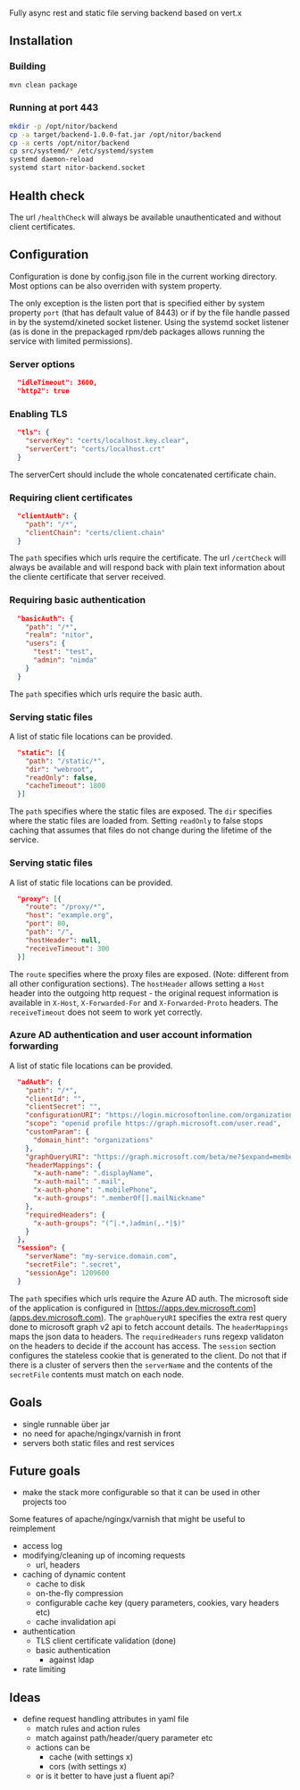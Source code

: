 Fully async rest and static file serving backend based on vert.x

## Installation

### Building
```sh
mvn clean package
```

### Running at port 443
```sh
mkdir -p /opt/nitor/backend
cp -a target/backend-1.0.0-fat.jar /opt/nitor/backend
cp -a certs /opt/nitor/backend
cp src/systemd/* /etc/systemd/system
systemd daemon-reload
systemd start nitor-backend.socket
```

## Health check

The url `/healthCheck` will always be available unauthenticated and without client certificates.

## Configuration

Configuration is done by config.json file in the current working directory. Most options can be also overriden with system property.

The only exception is the listen port that is specified either by system property `port` (that has default value of 8443) or if by the file handle passed in by the systemd/xineted socket listener.
Using the systemd socket listener (as is done in the prepackaged rpm/deb packages allows running the service with limited permissions).

### Server options
```json
  "idleTimeout": 3600,
  "http2": true
```

### Enabling TLS
```json
  "tls": {
    "serverKey": "certs/localhost.key.clear",
    "serverCert": "certs/localhost.crt"
  }
```
The serverCert should include the whole concatenated certificate chain.

### Requiring client certificates
```json
  "clientAuth": {
    "path": "/*",
    "clientChain": "certs/client.chain"
  }
```
The `path` specifies which urls require the certificate.
The url `/certCheck` will always be available and will respond back with plain text information about the cliente certificate that server received.

### Requiring basic authentication
```json
  "basicAuth": {
    "path": "/*",
    "realm": "nitor",
    "users": {
      "test": "test",
      "admin": "nimda"
    }
  }
```
The `path` specifies which urls require the basic auth.

### Serving static files
A list of static file locations can be provided.
```json
  "static": [{
    "path": "/static/*",
    "dir": "webroot",
    "readOnly": false,
    "cacheTimeout": 1800
  }]
```
The `path` specifies where the static files are exposed.
The `dir` specifies where the static files are loaded from.
Setting `readOnly` to false stops caching that assumes that files do not change during the lifetime of the service.

### Serving static files
A list of static file locations can be provided.
```json
  "proxy": [{
    "route": "/proxy/*",
    "host": "example.org",
    "port": 80,
    "path": "/",
    "hostHeader": null,
    "receiveTimeout": 300
  }]
```
The `route` specifies where the proxy files are exposed. (Note: different from all other configuration sections).
The `hostHeader` allows setting a `Host` header into the outgoing http request - the original request information is available in `X-Host`, `X-Forwarded-For` and `X-Forwarded-Proto` headers.
The `receiveTimeout` does not seem to work yet correctly.

### Azure AD authentication and user account information forwarding
A list of static file locations can be provided.
```json
  "adAuth": {
    "path": "/*",
    "clientId": "",
    "clientSecret": "",
    "configurationURI": "https://login.microsoftonline.com/organizations/v2.0/.well-known/openid-configuration",
    "scope": "openid profile https://graph.microsoft.com/user.read",
    "customParam": {
      "domain_hint": "organizations"
    },
    "graphQueryURI": "https://graph.microsoft.com/beta/me?$expand=memberOf",
    "headerMappings": {
      "x-auth-name": ".displayName",
      "x-auth-mail": ".mail",
      "x-auth-phone": ".mobilePhone",
      "x-auth-groups": ".memberOf[].mailNickname"
    },
    "requiredHeaders": {
      "x-auth-groups": "(^|.*,)admin(,.*|$)"
    }
  },
  "session": {
    "serverName": "my-service.domain.com",
    "secretFile": ".secret",
    "sessionAge": 1209600
  }
```
The `path` specifies which urls require the Azure AD auth. The microsoft side of the application is configured in [https://apps.dev.microsoft.com](apps.dev.microsoft.com).
The `graphQueryURI` specifies the extra rest query done to microsoft graph v2 api to fetch account details.
The `headerMappings` maps the json data to headers.
The `requiredHeaders` runs regexp validaton on the headers to decide if the account has access.
The `session` section configures the stateless cookie that is generated to the client. Do not that if there is a cluster of servers then the `serverName` and the contents of the `secretFile` contents must match on each node.


## Goals

- single runnable über jar
- no need for apache/ngingx/varnish in front
- servers both static files and rest services

## Future goals
- make the stack more configurable so that it can be used in other projects too

Some features of apache/ngingx/varnish that might be useful to reimplement
- access log
- modifying/cleaning up of incoming requests
  - url, headers
- caching of dynamic content
  - cache to disk
  - on-the-fly compression
  - configurable cache key (query parameters, cookies, vary headers etc)
  - cache invalidation api
- authentication
  - TLS client certificate validation (done)
  - basic authentication
    - against ldap
- rate limiting

## Ideas
- define request handling attributes in yaml file
  - match rules and action rules
  - match against path/header/query parameter etc
  - actions can be
    - cache (with settings x)
    - cors (with settings x)
  - or is it better to have just a fluent api?
